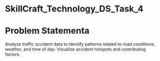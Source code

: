 # SkillCraft_Technology_DS_Task_4
# Problem Statementa 
Analyze traffic accident data to identify patterns related to road conditions, weather, and time of day. Visualize accident hotspots and contributing factors.
